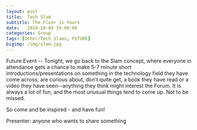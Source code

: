 ```yaml
---
layout: post
title:  Tech Slam
subtitle: The Floor is Yours
date:   2018-10-04 19:00:00
categories: Group
tags: [Other/Tech Slams, FUTURE]
bigimg: /img/slam.jpg
---
```


Future Event -- Tonight, we go back to the Slam concept, where everyone in attendance gets a chance to make 5-7 minute short introductions/presentations on something in the technology field they have come across, are curious about, don’t quite get, a book they have read or a video they have seen--anything they think might interest the Forum. It is always a lot of fun, and the most unusual things tend to come up. Not to be missed.  

So come and be inspired - and have fun!

Presenter: anyone who wants to share something 